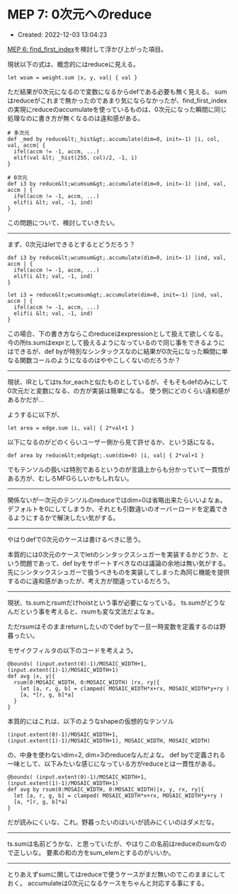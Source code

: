 # MEP 7: 0次元へのreduce

- Created: 2022-12-03 13:04:23

[MEP 6: find_first_index](6.md)を検討して浮かび上がった項目。

現状以下の式は、概念的にはreduceに見える。

```
let wsum = weight.sum |x, y, val| { val }
```

ただ結果が0次元になるので変数になるからdefである必要も無く見える。 sumはreduceがこれまで無かったのであまり気にならなかったが、find\_first\_indexの実現にreduceのaccumulateを使っているものは、0次元になった瞬間に同じ処理なのに書き方が無くなるのは違和感がある。

```
# 多次元
def _med by reduce&lt;_hist&gt;.accumulate(dim=0, init=-1) |i, col, val, accm| {
  ifel(accm != -1, accm, ...)
  elif(val &lt; _hist(255, col)/2, -1, i)
}

# 0次元
def i3 by reduce&lt;wcumsum&gt;.accumulate(dim=0, init=-1) |ind, val, accm | {
  ifel(accm != -1, accm, ...)
  elif(i &lt; val, -1, ind)
}
```

この問題について、検討していきたい。

----

まず、0次元はletできるとするとどうだろう？

```
def i3 by reduce&lt;wcumsum&gt;.accumulate(dim=0, init=-1) |ind, val, accm | {
  ifel(accm != -1, accm, ...)
  elif(i &lt; val, -1, ind)
}

let i3 = reduce&lt;wcumsum&gt;.accumulate(dim=0, init=-1) |ind, val, accm | {
  ifel(accm != -1, accm, ...)
  elif(i &lt; val, -1, ind)
}
```

この場合、下の書き方ならこのreduceはexpressionとして扱えて欲しくなる。今の所ts.sumはexprとして扱えるようになっているので同じ事をできるようにはできるが、def byが特別なシンタックスなのに結果が0次元になった瞬間に単なる関数コールのようになるのはややこしくないのだろうか？

----

現状、IRとしてはts.for\_eachと似たものとしているが、そもそもdefのみにして0次元だと変数になる、の方が実装は簡単になる。 使う側にどのくらい違和感があるかだが…

ようするに以下が、

```
let area = edge.sum |i, val| { 2*val+1 }
```

以下になるのがどのくらいユーザー側から見て許せるか、という話になる。

```
def area by reduce&lt;edge&gt;.sum(dim=0) |i, val| { 2*val+1 }
```

でもテンソルの扱いは特別であるというのが言語上からも分かっていて一貫性がある方が、むしろMFGらしいかもしれない。

----

関係ないが一次元のテンソルのreduceではdim=0は省略出来たらいいよなぁ。 デフォルトを0にしてしまうか、それとも引数違いのオーバーロードを定義できるようにするかで解決したい気がする。

----

やはりdefで0次元のケースは書けるべきに思う。

本質的には0次元のケースでletのシンタックスシュガーを実装するかどうか、という問題であって、def byをサポートすべきなのは議論の余地は無い気がする。 先にシンタックスシュガーで扱うべきものを実装してしまった為同じ機能を提供するのに違和感があったが、考え方が間違っているだろう。

----

現状、ts.sumとrsumだけhoistという事が必要になっている。 ts.sumがどうなんだという事を考えると、rsumも変な文法だよなぁ。

ただrsumはそのままreturnしたいのでdef byで一旦一時変数を定義するのは野暮ったい。

モザイクフィルタの以下のコードを考えよう。

```
@bounds( (input.extent(0)-1)/MOSAIC_WIDTH+1, (input.extent(1)-1)/MOSAIC_WIDTH+1)
def avg |x, y|{
  rsum(0:MOSAIC_WIDTH, 0:MOSAIC_WIDTH) |rx, ry|{
    let [a, r, g, b] = clamped( MOSAIC_WIDTH*x+rx, MOSAIC_WIDTH*y+ry )
    [a, *[r, g, b]*a]
  }
}
```

本質的にはこれは、以下のようなshapeの仮想的なテンソル

```
(input.extent(0)-1)/MOSAIC_WIDTH+1, (input.extent(1)-1)/MOSAIC_WIDTH+1), MOSAIC_WIDTH, MOSAIC_WIDTH)
```

の、中身を使わないdim=2, dim=3のreduceなんだよな。 def byで定義される一味として、以下みたいな感じになっている方がreduceとは一貫性がある。

```
@bounds( (input.extent(0)-1)/MOSAIC_WIDTH+1, (input.extent(1)-1)/MOSAIC_WIDTH+1)
def avg by rsum(0:MOSAIC_WIDTH, 0:MOSAIC_WIDTH)|x, y, rx, ry|{
  let [a, r, g, b] = clamped( MOSAIC_WIDTH*x+rx, MOSAIC_WIDTH*y+ry )
  [a, *[r, g, b]*a]
}
```

だが読みにくいな、これ。野暮ったいのはいいが読みにくいのはダメだな。

----


ts.sumは名前どうかな、と思っていたが、やはりこの名前はreduceのsumなので正しいな。 要素の和の方をsum\_elemとするのがいいか。

----


とりあえずsumに関してはreduceで使うケースがまだ無いのでこのままにしておく。 accumulateは0次元になるケースをちゃんと対応する事にする。